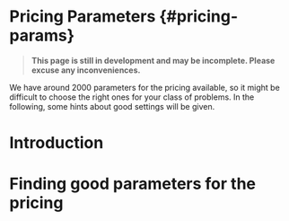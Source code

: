 # Pricing Parameters {#pricing-params}
> **This page is still in development and may be incomplete. Please excuse any inconveniences.**

We have around 2000 parameters for the pricing available, so it might be difficult
to choose the right ones for your class of problems. In the following, some hints
about good settings will be given.

# Introduction
# Finding good parameters for the pricing
